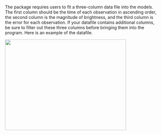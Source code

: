 <p>
  The package requires users to fit a three-column data file into the models. The first column should be the time of each observation in ascending order, the second column is the magnitude of brightness, and the third column is the error for each observation. If your datafile contains additional columns, be sure to filter out these three columns before bringing them into the program. Here is an example of the datafile.
</p>
<img src="https://github.com/HW0327/drw4e/blob/main/graphs/datasource.png" width="400" height="300"/>
